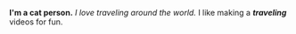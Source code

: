 __I'm a cat person.__
*I love traveling around the world.*
I like making a _**traveling**_ videos for fun.
